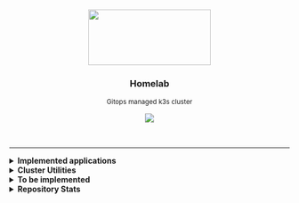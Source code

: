 <br>
<p align="center">
  <img width="220" height="100" src="https://cncf-branding.netlify.app/img/projects/k3s/icon/white/k3s-icon-white.svg">
</p>

<h3 align="center">Homelab</h3>

<p align="center">
  <sub>Gitops managed k3s cluster</sub>
</p>

<p align="center">
  <img src="https://img.shields.io/github/last-commit/gruberdev/homelab?color=black&labelColor=black&label=last%20commit&logo=github&logoColor=cyan&style=flat-square">
</p>

<br>

---

<details>

<summary> <b>Implemented applications</b> </summary>
<br>

<sub>*(Some of the applications listed here may not be online, still, their resources are present in this repository if listed below.)*</sub>
> |             **Application**            |   **Category**  |                       **Info**                      |     **Deployment Status**    | **Latest Semver**
> |:--------------------------------------:|:---------------:|:---------------------------------------------------:|:----------------------------:|:----------------------:|
> |          [ArgoCD][argocd-uri]          |    `GitOps`     |      <sub>[More details][homelab-argocd]</sub>      |       ![][argocd-core]       | ![][argo-badge]        |
> |    [Crossplane][crossplane-uri]        |    `GitOps`     |      <sub>[More details][homelab-crossplane]</sub>  |       ![][argocd-crossplane] | ![][crossplane-badge]  |
> |[<sub>Nvidia integration for k8s</sub>][nvidia-uri]|    `Driver`     |      <sub>[More details][homelab-nvidia]</sub>      |       ![][argocd-nvidia] | ![][nvidia-badge]  |
> | [<sub>Zalando PostgreSQL Operator</sub>][p-uri] |   `Databases`   |      <sub>[More details][homelab-zalando]</sub>     |      ![][argocd-zalando]     | ![][zalando-badge]  |
> |     [MySQL Operator][mysql-uri]        |   `Databases`   |      <sub>[More details][homelab-mysql]</sub>       |      ![][argocd-mysql]       | ![][mysql-badge]     |
> |       [Redis Operator][redis-uri]      |   `Databases`   |       <sub>[More details][homelab-redis]</sub>      |       ![][argocd-redis]      |  ![][redis-badge]    |
> |  [Unifi Controller][service-unifi]     |   `Networking`  | <sub>[More details][homelab-unifi-controller]</sub> | ![][argocd-unifi-controller] | ![][unifi-badge]     |
> |     [kube-prometheus][service-kube]    |   `Monitoring`  |  <sub>[More details][homelab-kube]</sub>            |       ![][argocd-kube]       |   ![][kube-badge]    |
> |     [Hashicorp's Vault][vault-uri]     |    `Security`   |       <sub>[Chart Values][homelab-vault]</sub>      |       ![][argocd-vault]      |  ![][vault-badge]    |
> |    [Longhorn][longhorn-uri]            |    `Storage`    |        <sub>[More details][homelab-longhorn]</sub>  |      ![][argocd-longhorn]    | ![][longhorn-badge]  |
> |     [Unifi Poller][poller-uri]        |   `Monitoring`  |      <sub>[More details][homelab-poller]</sub>      |      ![][argocd-poller]      | ![][poller-badge]    |
> |    [RSS Hub][service-rsshub]           |    `Services`   |        <sub>[More details][homelab-rsshub]</sub>    |        ![][argocd-rss-hub]   | ![][rsshub-badge]    |
> |            [n8n][n8n-uri]              |    `Services`   |        <sub>[More details][homelab-n8n]</sub>       |        ![][argocd-n8n]       |  ![][n8n-badge]      |
> |   [Wallabag][wallabag-uri]             |   `Services`   |        <sub>[More details][homelab-wyze]</sub>      |        ![][argocd-wallabag]  |  ![][wallabag-badge] |
> |   [Monica][monica-uri]                 |   `Services`   |        <sub>[More details][homelab-wyze]</sub>      |        ![][argocd-monica]    |  ![][monica-badge]   |
> |   [Changedetection.io][change-uri]     |   `Services`   |        <sub>[More details][homelab-change]</sub>      |        ![][argocd-change]    |  ![][change-badge]   |
> |      [Home Assistant][service-ha]      |   `Smart Home`   |        <sub>[More details][homelab-ha]</sub>        |        ![][argocd-ha]        |    ![][ha-badge]     |
> |   [Frigate][frigate-uri]               |   `Smart Home`   |        <sub>[More details][homelab-wyze]</sub>      |        ![][argocd-frigate]   |  ![][frigate-badge]  |
> |   [Wyze API Bridge][service-wyze]      |   `Smart Home`   |        <sub>[More details][homelab-wyze]</sub>      |        ![][argocd-wyze]      |  ![][wyze-badge]     |
> |[<sub>NFS External Storage Provisioner</sub>][nfs-uri] |    `Storage`     |      <sub>[More details][homelab-nfs]</sub>    |       ![][argocd-nfs] |  |
> |[Tailscale <sub>(as sidecars)</sub>][tail-uri]    | `Networking`  | <sub>[More details][homelab-tailscale]</sub> |                             |![][tailscale-badge]  |
> |   [Cloudflared <sub>(as proxies)</sub>][cf-uri]  |   `Networking`  | <sub>[More details][homelab-cloudflared]</sub>  |                        |   ![][cfd-badge]     |

<!-- >
> |           [Beets][service-beets]       |   `Media`       |  <sub>[More details][homelab-beets]</sub>           |       ![][argocd-beets]      |   ![][beets-badge]   |
> |           [Lidarr][service-lidarr]     |   `Media`       |  <sub>[More details][homelab-lidarr]</sub>          |  ![][argocd-lidarr]          |  ![][lidarr-badge]   |
> |           [Mango][service-mango]       |   `Media`       |  <sub>[More details][homelab-mango]</sub>           |  ![][argocd-mango]           |  ![][mango-badge]    |
> |       [Jellyfin][service-jellyfin]     |   `Media`       |  <sub>[More details][homelab-jellyfin]</sub>        |  ![][argocd-jellyfin]        |  ![][jellyfin-badge]   |
> |    [Metabase][service-metabase]        |   `Analytics`   |       <sub>[More details][homelab-metabase]</sub>   |   ![][argocd-metabase]       | ![][metabase-badge] |
> |       [Matrix Synapse][matrix-uri]     |    `Services`   |        <sub>[More details][homelab-matrix]</sub>    |        ![][argocd-matrix]    |  ![][matrix-badge]   |


#### Matrix-related

> |         **Name**        | **Info**           | **Kind** | **Deployment Status**| **Latest Semver**  |
> |:-----------------------:|:------------------:|:--------:|:-----------------:|:---------------------:|
> |         Elements        |                    | `Client` |                   |                       |
> |      mautrix-slack      |                    | `Bridge` |                   |                       |
> |  matrix-discord-bridge  |                    | `Bridge` |                   |                       |
> |     mautrix-facebook    |                    | `Bridge` |                   |                       |
> |     mautrix-whatsapp    |                    | `Bridge` |                   |                       |
> |     mautrix-telegram    |                    | `Bridge` |                   |                       |
> |      mautrix-signal     |                    | `Bridge` |                   |                       |
> |    mautrix-instagram    |                    | `Bridge` |                   |                       |
> | mautrix-puppet-hangouts |                    | `Bridge` |                   |                       |
> |     mautrix-twitter     |                    | `Bridge` |                   |                       |
> |     go-skype-bridge     |                    | `Bridge` |                   |                       |
> |     mx-puppet-steam     |                    | `Bridge` |                   |                       |
> |     linkedin-bridge     |                    | `Bridge` |                   |                       |
> |         botdarr         |                    | `Utilities` |                   |                       |
<-->

---

</details>

<details>

<summary> <b>Cluster Utilities</b>
</summary>

<br>

> - [argocd-notifications][argocd-notifications-uri] &nbsp; <sub>Alerts the cluster administrator through multiple channels about events related to ArgoCD applications and deployments.</sub>
> - [argocd-image-updater][argocd-updater-uri] &nbsp; <sub>Automatically update a deployment's image version tag and write it back to a Github repository. [Example.][argocd-updater-ex]</sub>
> - [reflector][reflector-uri] &nbsp; <sub>Replicate a `Secret` or `configMap` between namespaces automatically.</sub>
> - [descheduler][descheduler-uri] &nbsp; <sub>Monitors if workloads are evenly distributed through nodes and cleans failed pods that remained as orphans/stuck.</sub>
> - [kube-fledged][kube-fledged-uri] &nbsp; <sub>Allows for image caching on every node in the cluster, in order to speed up deployments of already existing applications.</sub>
> - [kured][kured-uri] &nbsp; <sub>All the cluster's nodes will be properly drained before rebooting cordoned back once they're online.</sub>
> - [reloader][reloader-uri] &nbsp; <sub>Everytime a `configMap` or a `Secret` resource is created or changed, the pods that use them will be reloaded.</sub>
> - [botkube][botkube-uri] &nbsp; <sub>Monitors cluster events and sends a message through Discord or Slack, capable of alerting for every kind of cluster-related issue.</sub>
> - [node-problem-detector][node-problem-uri] &nbsp; <sub>Detects if a node has been affected by an issue such as faulty hardware or kernel deadlocks, preventing scheduling.</sub>
> - [node-feature-discovery][feature-discovery-uri] &nbsp; <sub>Detects hardware information, changes and other data and uses that to increase efficiency of the cluster.</sub>
> - [Chaos Mesh][chaos-mesh-uri] &nbsp; <sub>A Cloud-native, lightweight, no-dependencies required Chaos Engineering Platform for Kubernetes.</sub>

---

</details>

<details>

<summary> <b>To be implemented</b> </summary>

&nbsp;

> #### Monitoring and k8s utilities:
>
> #### Services and applications:
>
> - Domainmod
>

</details>

<details>

<summary> <b>Repository Stats</b> </summary>

<br>

![Alt](https://repobeats.axiom.co/api/embed/576d4457404c7c5ba81a07cecd2b440163eebd63.svg "Repobeats analytics image")

</details>

<!-- Tech tools URIs -->

[drone-uri]: https://www.drone.io/
[crossplane-uri]: https://www.crossplane.io/
[nvidia-uri]: https://github.com/NVIDIA/k8s-device-plugin
[nfs-uri]: https://github.com/kubernetes-sigs/nfs-subdir-external-provisioner
[argocd-uri]: https://argoproj.github.io/cd/
[homeassistant-uri]: https://www.home-assistant.io/
[adguard-uri]: https://adguard.com/en/adguard-home/overview.html
[kuma-uri]: https://github.com/louislam/uptime-kuma
[service-rssgen]: https://github.com/damoeb/rss-proxy
[service-rsshub]: https://github.com/DIYgod/RSSHub
[service-beets]: https://github.com/beetbox/beets
[service-lidarr]: https://github.com/Lidarr/Lidarr
[service-metabase]: https://www.metabase.com/
[service-kube]: https://github.com/prometheus-operator/kube-prometheus
[service-ha]: https://www.home-assistant.io/
[change-uri]: https://github.com/dgtlmoon/changedetection.io/
[service-adguard]: https://adguard.com/en/adguard-home/overview.html
[service-unifi]: https://github.com/jacobalberty/unifi-docker
[tail-uri]: https://tailscale.com/kb/1151/what-is-tailscale/
[mysql-uri]: https://github.com/percona/percona-server-mysql-operator
[matrix-uri]: https://matrix.org/
[service-n8n]: https://n8n.io/
[p-uri]: https://github.com/zalando/postgres-operator
[service-wyze]: https://github.com/mrlt8/docker-wyze-bridge
[change-uri]: https://github.com/dgtlmoon/changedetection.io
[redis-uri]: https://github.com/spotahome/redis-operator
[longhorn-uri]: https://longhorn.io/
[n8n-uri]: https://n8n.io/
[vault-uri]: https://github.com/hashicorp/vault
[flame-uri]: https://github.com/pawelmalak/flame
[poller-uri]: https://github.com/unpoller/unpoller
[cf-uri]: https://github.com/cloudflare/cloudflared
[service-mango]: https://github.com/getmango/Mango
[service-jellyfin]: https://github.com/jellyfin/jellyfin
[wallabag-uri]: https://github.com/wallabag/wallabag
[frigate-uri]: https://github.com/blakeblackshear/frigate
[domainmod-uri]: https://github.com/domainmod/domainmod
[monica-uri]: https://github.com/monicahq/monica
[crossplane-uri]: https://github.com/crossplane/crossplane

<!-- Cluster Utilities/Internal Tooling -->

[argocd-updater-ex]: https://github.com/gruberdev/homelab/commit/75c00de5eba89b9978ed241e67e638e4d838fae4
[argocd-updater-uri]: https://argocd-image-updater.readthedocs.io/en/stable/
[descheduler-uri]: https://github.com/kubernetes-sigs/descheduler
[kube-fledged-uri]: https://github.com/senthilrch/kube-fledged
[kured-uri]: https://github.com/kubereboot/charts/tree/main/charts/kured
[reflector-uri]: https://github.com/emberstack/kubernetes-reflector
[reloader-uri]: https://github.com/stakater/Reloader
[botkube-uri]: https://botkube.io/
[argocd-notifications-uri]: https://argocd-notifications.readthedocs.io/en/stable/
[node-problem-uri]: https://github.com/kubernetes/node-problem-detector
[feature-discovery-uri]: https://github.com/kubernetes-sigs/node-feature-discovery
[chaos-mesh-uri]: https://chaos-mesh.org/

<!-- Project Folders -->

[homelab-argocd]: https://github.com/gruberdev/homelab/tree/main/apps/argocd
[homelab-drone]: https://github.com/gruberdev/homelab/tree/main/apps/drone
[homelab-ha]: https://github.com/gruberdev/homelab/tree/main/apps/home/ha
[homelab-wyze]: https://github.com/gruberdev/homelab/tree/main/apps/home/wyze
[homelab-nvidia]: https://github.com/gruberdev/homelab/blob/main/apps/argocd/base/core/nvidia.yaml
[homelab-nfs]: https://github.com/gruberdev/homelab/blob/main/apps/argocd/base/core/nfs.yaml
[homelab-kube]: https://github.com/gruberdev/homelab/blob/main/apps/argocd/base/monitoring/kube-prometheus.yaml
[homelab-kuma]: https://github.com/gruberdev/homelab/tree/main/apps/monitoring/uptime-kuma
[homelab-crossplane]: https://github.com/gruberdev/homelab/tree/main/apps/monitoring/crossplane
[homelab-adguard]: https://github.com/gruberdev/homelab/tree/main/apps/networking/adguard
[homelab-unifi-controller]: https://github.com/gruberdev/homelab/tree/main/apps/networking/unifi/controller
[homelab-zalando]: https://github.com/gruberdev/homelab/tree/main/apps/data/postgres
[homelab-change]: https://github.com/gruberdev/homelab/tree/main/apps/services/changedetection
[homelab-redis]: https://github.com/gruberdev/homelab/blob/main/apps/argocd/base/core/redis.yaml
[homelab-mysql]: https://github.com/gruberdev/homelab/blob/main/apps/argocd/base/core/mysql.yaml
[homelab-tailscale]: https://github.com/gruberdev/homelab/tree/main/apps/networking/tailscale
[homelab-vault]: https://github.com/gruberdev/homelab/blob/main/apps/argocd/base/apps/vault.yaml
[homelab-matrix]: https://github.com/gruberdev/homelab/tree/main/apps/matrix
[homelab-n8n]: https://github.com/gruberdev/homelab/tree/main/apps/services/n8n
[homelab-flame]: https://github.com/gruberdev/homelab/tree/main/apps/monitoring/flame
[homelab-poller]: https://github.com/gruberdev/homelab/tree/main/apps/networking/unifi/poller
[homelab-longhorn]: https://github.com/gruberdev/homelab/blob/main/apps/argocd/base/core/longhorn.yaml
[homelab-cloudflared]: https://github.com/gruberdev/homelab/tree/main/apps/networking/cloudflared
[homelab-rssgen]: https://github.com/gruberdev/homelab/tree/main/apps/services/rss/gen
[homelab-rsshub]: https://github.com/gruberdev/homelab/tree/main/apps/services/rss/hub
[homelab-beets]: https://github.com/gruberdev/homelab/tree/main/apps/services/media/beets
[homelab-lidarr]: https://github.com/gruberdev/homelab/tree/main/apps/services/media/lidarr
[homelab-metabase]: https://github.com/gruberdev/homelab/tree/main/apps/data/metabase
[homelab-mango]: https://github.com/gruberdev/homelab/tree/main/apps/services/media/mango
[homelab-jellyfin]: https://github.com/gruberdev/homelab/tree/main/apps/services/media/jellyfin

<!-- ArgoCD Status Badges -->

[argocd-kube]: https://argo.gr.wtf/api/badge?name=kube-prometheus
[argocd-nvidia]: https://argo.gr.wtf/api/badge?name=nvidia
[argocd-nfs]: https://argo.gr.wtf/api/badge?name=nfs-provisioner
[argocd-crossplane]: https://argo.gr.wtf/api/badge?name=crossplane
[argocd-ha]: https://argo.gr.wtf/api/badge?name=homeassistant
[argocd-longhorn]: https://argo.gr.wtf/api/badge?name=longhorn
[argocd-kuma]: https://argo.gr.wtf/api/badge?name=uptime-kuma
[argocd-adguard]:https://argo.gr.wtf/api/badge?name=adguard
[argocd-unifi-controller]: https://argo.gr.wtf/api/badge?name=unifi-controller
[argocd-core]: https://argo.gr.wtf/api/badge?name=argocd
[argocd-n8n]: https://argo.gr.wtf/api/badge?name=n8n
[argocd-vault]: https://argo.gr.wtf/api/badge?name=vault
[argocd-ha]: https://argo.gr.wtf/api/badge?name=homeassistant
[argocd-wyze]: https://argo.gr.wtf/api/badge?name=wyze-bridge
[argocd-redis]: https://argo.gr.wtf/api/badge?name=redis
[argocd-zalando]: https://argo.gr.wtf/api/badge?name=postgres
[argocd-matrix]: https://argo.gr.wtf/api/badge?name=synapse
[argocd-mysql]: https://argo.gr.wtf/api/badge?name=mysql-operator
[argocd-changedetection]: https://argo.gr.wtf/api/badge?name=changedetection
[argocd-tailscale]: https://argo.gr.wtf/api/badge?name=tailscale
[argocd-poller]: https://argo.gr.wtf/api/badge?name=unifi-poller
[argocd-rss-gen]: https://argo.gr.wtf/api/badge?name=rss-gen
[argocd-rss-hub]: https://argo.gr.wtf/api/badge?name=rss-hub
[argocd-change]: https://argo.gr.wtf/api/badge?name=changedetection
[argocd-beets]: https://argo.gr.wtf/api/badge?name=beets
[argocd-lidarr]: https://argo.gr.wtf/api/badge?name=lidarr
[argocd-metabase]: https://argo.gr.wtf/api/badge?name=metabase
[argocd-mango]: https://argo.gr.wtf/api/badge?name=mango
[argocd-jellyfin]: https://argo.gr.wtf/api/badge?name=jellyfin
[argocd-wallabag]: https://argo.gr.wtf/api/badge?name=wallabag
[argocd-frigate]: https://argo.gr.wtf/api/badge?name=frigate
[argocd-domainmod]: https://argo.gr.wtf/api/badge?name=domainmod
[argocd-monica]: https://argo.gr.wtf/api/badge?name=monica
[argocd-crossplane]: https://argo.gr.wtf/api/badge?name=crossplane


<!-- Badge Images -->

[argo-badge]: https://img.shields.io/github/v/release/argoproj/argo-cd?label=Github&logo=github&style=flat-square
[kube-badge]: https://img.shields.io/github/v/release/prometheus-operator/kube-prometheus?label=Github&logo=github&style=flat-square
[longhorn-badge]: https://img.shields.io/github/v/tag/longhorn/longhorn?label=Github&logo=github&style=flat-square
[zalando-badge]: https://img.shields.io/github/v/tag/zalando/postgres-operator?label=Github&logo=github&style=flat-square
[mysql-badge]: https://img.shields.io/docker/v/percona/percona-xtradb-cluster-operator?label=Docker&sort=semver&logo=docker&style=flat-square
[redis-badge]: https://img.shields.io/github/v/tag/spotahome/redis-operator?label=Github&logo=github&style=flat-square
[tailscale-badge]: https://img.shields.io/github/v/release/tailscale/tailscale?label=Github&logo=github&style=flat-square
[nvidia-badge]: https://img.shields.io/github/v/release/NVIDIA/k8s-device-plugin?label=Github&logo=github&style=flat-square
[unifi-badge]: https://img.shields.io/docker/v/linuxserver/unifi-controller?label=Docker&sort=semver&logo=docker&style=flat-square
[adguard-badge]: https://img.shields.io/docker/v/adguard/adguardhome?label=Docker&color=blue&logo=docker&sort=semver&style=flat-square
[ha-badge]: https://img.shields.io/github/v/release/home-assistant/core?label=Github&logo=github&style=flat-square
[wyze-badge]: https://img.shields.io/github/v/release/mrlt8/docker-wyze-bridge?label=Github&logo=github&style=flat-square
[change-badge]: https://img.shields.io/github/v/release/dgtlmoon/changedetection.io?label=Github&logo=github&style=flat-square
[n8n-badge]: https://img.shields.io/docker/v/n8nio/n8n?label=Docker&color=blue&logo=docker&sort=semver&style=flat-square
[vault-badge]: https://img.shields.io/github/v/release/hashicorp/vault?label=Github&logo=github&style=flat-square
[flame-badge]: https://img.shields.io/github/v/release/pawelmalak/flame?label=Github&logo=github&sort=semver&style=flat-square
[poller-badge]: https://img.shields.io/github/v/release/unpoller/unpoller?label=Github&logo=github&sort=semver&style=flat-square
[cfd-badge]: https://img.shields.io/docker/v/erisamoe/cloudflared?label=Docker&color=blue&logo=docker&sort=semver&style=flat-square
[rssgen-badge]: https://img.shields.io/github/v/tag/damoeb/rss-proxy?label=Github&logo=github&style=flat-square
[nfs-badge]: https://img.shields.io/github/v/tag/kubernetes-sigs/nfs-subdir-external-provisioner?label=Github&logo=github&style=flat-square
[matrix-badge]: https://img.shields.io/github/v/release/matrix-org/synapse?label=Github&logo=github&style=flat-square
[crossplane-badge]: https://img.shields.io/github/v/release/crossplane/crossplane?label=Github&logo=github&style=flat-square
[beets-badge]: https://img.shields.io/github/v/tag/beetbox/beets?label=Github&logo=github&style=flat-square
[lidarr-badge]: https://img.shields.io/github/v/release/lidarr/lidarr?label=Github&color=blue&logo=github&sort=semver&style=flat-square
[domainmod-badge]: https://img.shields.io/github/v/release/domainmod/domainmod?label=Github&color=blue&logo=github&sort=semver&style=flat-square
[monica-badge]: https://img.shields.io/github/v/release/monicahq/monica?label=Github&color=blue&logo=github&sort=semver&style=flat-square
[crossplane-badge]: https://img.shields.io/github/v/release/crossplane/crossplane?label=Github&color=blue&logo=github&sort=semver&style=flat-square
[metabase-badge]: https://img.shields.io/docker/v/metabase/metabase?label=Docker&color=blue&logo=docker&sort=semver&style=flat-square
[wallabag-badge]: https://img.shields.io/docker/v/wallabag/wallabag?label=Docker&color=blue&logo=docker&sort=semver&style=flat-square
[frigate-badge]: https://img.shields.io/docker/v/blakeblackshear/frigate?label=Docker&color=blue&logo=docker&sort=semver&style=flat-square
[rsshub-badge]: https://img.shields.io/static/v1?label=No&message=version%20provided&color=gray&labelColor=gray&style=flat-square
[mango-badge]: https://img.shields.io/github/v/release/getmango/mango?label=Github&logo=github&style=flat-square
[jellyfin-badge]: https://img.shields.io/github/v/release/jellyfin/jellyfin?label=Github&logo=github&style=flat-square
